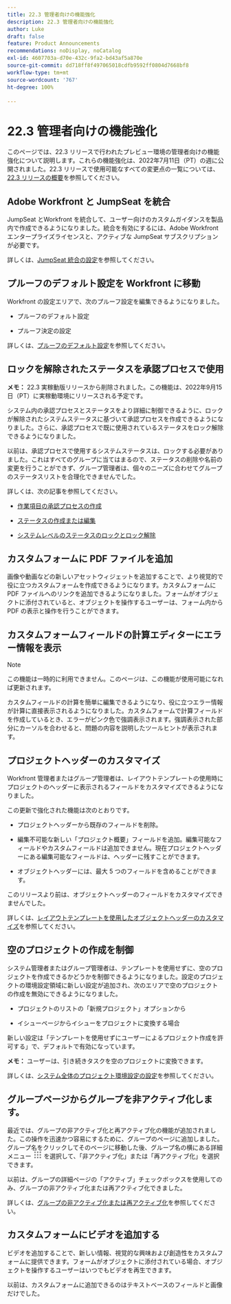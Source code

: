 ```yaml
---
title: 22.3 管理者向けの機能強化
description: 22.3 管理者向けの機能強化
author: Luke
draft: false
feature: Product Announcements
recommendations: noDisplay, noCatalog
exl-id: 4607703a-d70e-432c-9fa2-bd43af5a870e
source-git-commit: dd718ff8f497065018cdfb9592ff0804d7668bf8
workflow-type: tm+mt
source-wordcount: '767'
ht-degree: 100%

---
```


# 22.3 管理者向けの機能強化

このページでは、22.3 リリースで行われたプレビュー環境の管理者向けの機能強化について説明します。これらの機能強化は、2022年7月11日（PT）の週に公開されました。22.3 リリースで使用可能なすべての変更点の一覧については、[22.3 リリースの概要](/help/quicksilver/product-announcements/product-releases/22.3-release-activity/22-3-release-overview.md)を参照してください。

## Adobe Workfront と JumpSeat を統合

JumpSeat とWorkfront を統合して、ユーザー向けのカスタムガイダンスを製品内で作成できるようになりました。統合を有効にするには、Adobe Workfront エンタープライズライセンスと、アクティブな JumpSeat サブスクリプションが必要です。

詳しくは、[JumpSeat 統合の設定](/help/quicksilver/administration-and-setup/configure-integrations/configure-jumpseat.md)を参照してください。

## プルーフのデフォルト設定を Workfront に移動

Workfront の設定エリアで、次のプルーフ設定を編集できるようになりました。

* プルーフのデフォルト設定

* プルーフ決定の設定

詳しくは、[プルーフのデフォルト設定](/help/quicksilver/administration-and-setup/manage-workfront/configure-proofing/configure-default-proof-settings.md)を参照してください。

## ロックを解除されたステータスを承認プロセスで使用

**メモ：** 22.3 実稼動版リリースから削除されました。この機能は、2022年9月15日（PT）に実稼動環境にリリースされる予定です。

システム内の承認プロセスとステータスをより詳細に制御できるように、ロックが解除されたシステムステータスに基づいて承認プロセスを作成できるようになりました。さらに、承認プロセスで既に使用されているステータスをロック解除できるようになりました。

以前は、承認プロセスで使用するシステムステータスは、ロックする必要がありました。これはすべてのグループに当てはまるので、ステータスの削除や名前の変更を行うことができず、グループ管理者は、個々のニーズに合わせてグループのステータスリストを合理化できませんでした。

詳しくは、次の記事を参照してください。

* [作業項目の承認プロセスの作成](/help/quicksilver/administration-and-setup/customize-workfront/configure-approval-milestone-processes/create-approval-processes.md)

* [ステータスの作成または編集](/help/quicksilver/administration-and-setup/customize-workfront/creating-custom-status-and-priority-labels/create-or-edit-a-status.md)

* [システムレベルのステータスのロックとロック解除](/help/quicksilver/administration-and-setup/customize-workfront/creating-custom-status-and-priority-labels/lock-or-unlock-a-custom-system-level-status.md)


## カスタムフォームに PDF ファイルを追加

画像や動画などの新しいアセットウィジェットを追加することで、より視覚的で役に立つカスタムフォームを作成できるようになります。カスタムフォームに PDF ファイルへのリンクを追加できるようになりました。フォームがオブジェクトに添付されていると、オブジェクトを操作するユーザーは、フォーム内から PDF の表示と操作を行うことができます。

## カスタムフォームフィールドの計算エディターにエラー情報を表示

>[!NOTE]
>
>この機能は一時的に利用できません。このページは、この機能が使用可能になれば更新されます。

カスタムフィールドの計算を簡単に編集できるようになり、役に立つエラー情報が計算に直接表示されるようになりました。カスタムフォームで計算フィールドを作成しているとき、エラーがピンク色で強調表示されます。強調表示された部分にカーソルを合わせると、問題の内容を説明したツールヒントが表示されます。

## プロジェクトヘッダーのカスタマイズ

Workfront 管理者またはグループ管理者は、レイアウトテンプレートの使用時にプロジェクトのヘッダーに表示されるフィールドをカスタマイズできるようになりました。

この更新で強化された機能は次のとおりです。

* プロジェクトヘッダーから既存のフィールドを削除。

* 編集不可能な新しい「プロジェクト概要」フィールドを追加。編集可能なフィールドやカスタムフィールドは追加できません。現在プロジェクトヘッダーにある編集可能なフィールドは、ヘッダーに残すことができます。

* オブジェクトヘッダーには、最大 5 つのフィールドを含めることができます。


このリリースより前は、オブジェクトヘッダーのフィールドをカスタマイズできませんでした。

詳しくは、[レイアウトテンプレートを使用したオブジェクトヘッダーのカスタマイズ](/help/quicksilver/administration-and-setup/customize-workfront/use-layout-templates/customize-object-headers.md)を参照してください。

## 空のプロジェクトの作成を制御

システム管理者またはグループ管理者は、テンプレートを使用せずに、空のプロジェクトを作成できるかどうかを制御できるようになりました。設定のプロジェクトの環境設定領域に新しい設定が追加され、次のエリアで空のプロジェクトの作成を無効にできるようになりました。

* プロジェクトのリストの「新規プロジェクト」オプションから

* イシューページからイシューをプロジェクトに変換する場合


新しい設定は「テンプレートを使用せずにユーザーによるプロジェクト作成を許可する」で、デフォルトで有効になっています。

**メモ：** ユーザーは、引き続きタスクを空のプロジェクトに変換できます。

詳しくは、[システム全体のプロジェクト環境設定の設定](/help/quicksilver/administration-and-setup/set-up-workfront/configure-system-defaults/set-project-preferences.md)を参照してください。

## グループページからグループを非アクティブ化します。

最近では、グループの非アクティブ化と再アクティブ化の機能が追加されました。この操作を迅速かつ容易にするために、グループのページに追加しました。グループ名をクリックしてそのページに移動した後、グループ名の横にある詳細メニュー ![](/help/quicksilver/administration-and-setup/manage-groups/create-and-manage-groups/assets/main-menu-icon.png) を選択して、「非アクティブ化」または「再アクティブ化」を選択できます。

以前は、グループの詳細ページの「アクティブ」チェックボックスを使用してのみ、グループの非アクティブ化または再アクティブ化できました。

詳しくは、[グループの非アクティブ化または再アクティブ化](/help/quicksilver/administration-and-setup/manage-groups/create-and-manage-groups/deactivate-or-reactivate-a-group.md)を参照してください。

## カスタムフォームにビデオを追加する

ビデオを追加することで、新しい情報、視覚的な興味および創造性をカスタムフォームに提供できます。フォームがオブジェクトに添付されている場合、オブジェクトを操作するユーザーはいつでもビデオを再生できます。

以前は、カスタムフォームに追加できるのはテキストベースのフィールドと画像だけでした。

